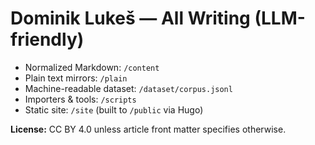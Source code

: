 # Dominik Lukeš — All Writing (LLM-friendly)

- Normalized Markdown: `/content`
- Plain text mirrors: `/plain`
- Machine-readable dataset: `/dataset/corpus.jsonl`
- Importers & tools: `/scripts`
- Static site: `/site` (built to `/public` via Hugo)

**License:** CC BY 4.0 unless article front matter specifies otherwise.
